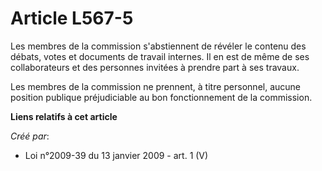 # Article L567-5

Les membres de la commission s'abstiennent de révéler le contenu des débats, votes et documents de travail internes. Il en
est de même de ses collaborateurs et des personnes invitées à prendre part à ses travaux. 

Les membres de la commission ne prennent, à titre personnel, aucune position publique préjudiciable au bon fonctionnement de
la commission.

**Liens relatifs à cet article**

_Créé par_:

  - Loi n°2009-39 du 13 janvier 2009 - art. 1 (V)
